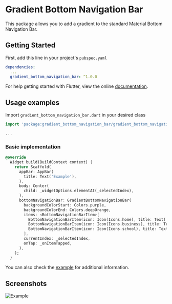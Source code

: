 # Gradient Bottom Navigation Bar

This package allows you to add a gradient to the standard Material Bottom Navigation Bar.

## Getting Started

First, add this line in your project's ` pubspec.yaml `

```yml
dependencies:
  ...
  gradient_bottom_navigation_bar: ^1.0.0
```

For help getting started with Flutter, view the online
[documentation](https://flutter.io/).

## Usage examples
Import `gradient_bottom_navigation_bar.dart` in your desired class

```dart
import 'package:gradient_bottom_navigation_bar/gradient_bottom_navigation_bar.dart';

...
```

### Basic implementation

```dart
@override
  Widget build(BuildContext context) {
    return Scaffold(
      appBar: AppBar(
        title: Text('Example'),
      ),
      body: Center(
        child: _widgetOptions.elementAt(_selectedIndex),
      ),
      bottomNavigationBar: GradientBottomNavigationBar(
        backgroundColorStart: Colors.purple,
        backgroundColorEnd: Colors.deepOrange,
        items: <BottomNavigationBarItem>[
          BottomNavigationBarItem(icon: Icon(Icons.home), title: Text('Home')),
          BottomNavigationBarItem(icon: Icon(Icons.business), title: Text('Business')),
          BottomNavigationBarItem(icon: Icon(Icons.school), title: Text('School')),
        ],
        currentIndex: _selectedIndex,
        onTap: _onItemTapped,
      ),
    );
  }
```

You can also check the [example](https://github.com/JTorrus/GradientBottomNavigationBar/tree/master/example) for additional information.

## Screenshots
![Example](https://i.imgur.com/ALh6vY3.png)
